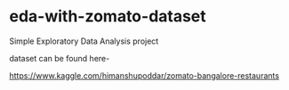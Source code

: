 # eda-with-zomato-dataset
Simple Exploratory Data Analysis project

dataset can be found here-

https://www.kaggle.com/himanshupoddar/zomato-bangalore-restaurants
